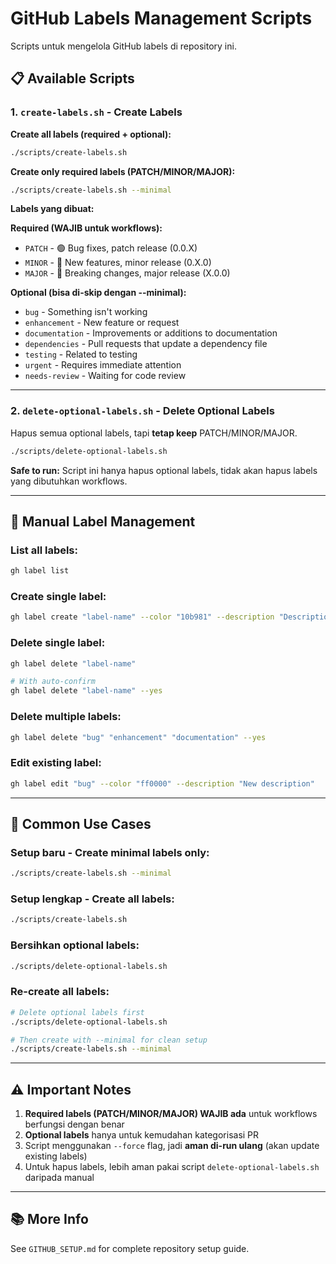 # GitHub Labels Management Scripts

Scripts untuk mengelola GitHub labels di repository ini.

## 📋 Available Scripts

### 1. `create-labels.sh` - Create Labels

**Create all labels (required + optional):**
```bash
./scripts/create-labels.sh
```

**Create only required labels (PATCH/MINOR/MAJOR):**
```bash
./scripts/create-labels.sh --minimal
```

**Labels yang dibuat:**

**Required (WAJIB untuk workflows):**
- `PATCH` - 🟢 Bug fixes, patch release (0.0.X)
- `MINOR` - 🔵 New features, minor release (0.X.0)
- `MAJOR` - 🔴 Breaking changes, major release (X.0.0)

**Optional (bisa di-skip dengan --minimal):**
- `bug` - Something isn't working
- `enhancement` - New feature or request
- `documentation` - Improvements or additions to documentation
- `dependencies` - Pull requests that update a dependency file
- `testing` - Related to testing
- `urgent` - Requires immediate attention
- `needs-review` - Waiting for code review

---

### 2. `delete-optional-labels.sh` - Delete Optional Labels

Hapus semua optional labels, tapi **tetap keep** PATCH/MINOR/MAJOR.

```bash
./scripts/delete-optional-labels.sh
```

**Safe to run:** Script ini hanya hapus optional labels, tidak akan hapus labels yang dibutuhkan workflows.

---

## 🔧 Manual Label Management

### List all labels:
```bash
gh label list
```

### Create single label:
```bash
gh label create "label-name" --color "10b981" --description "Description here"
```

### Delete single label:
```bash
gh label delete "label-name"

# With auto-confirm
gh label delete "label-name" --yes
```

### Delete multiple labels:
```bash
gh label delete "bug" "enhancement" "documentation" --yes
```

### Edit existing label:
```bash
gh label edit "bug" --color "ff0000" --description "New description"
```

---

## 🎯 Common Use Cases

### Setup baru - Create minimal labels only:
```bash
./scripts/create-labels.sh --minimal
```

### Setup lengkap - Create all labels:
```bash
./scripts/create-labels.sh
```

### Bersihkan optional labels:
```bash
./scripts/delete-optional-labels.sh
```

### Re-create all labels:
```bash
# Delete optional labels first
./scripts/delete-optional-labels.sh

# Then create with --minimal for clean setup
./scripts/create-labels.sh --minimal
```

---

## ⚠️ Important Notes

1. **Required labels (PATCH/MINOR/MAJOR) WAJIB ada** untuk workflows berfungsi dengan benar
2. **Optional labels** hanya untuk kemudahan kategorisasi PR
3. Script menggunakan `--force` flag, jadi **aman di-run ulang** (akan update existing labels)
4. Untuk hapus labels, lebih aman pakai script `delete-optional-labels.sh` daripada manual

---

## 📚 More Info

See `GITHUB_SETUP.md` for complete repository setup guide.
